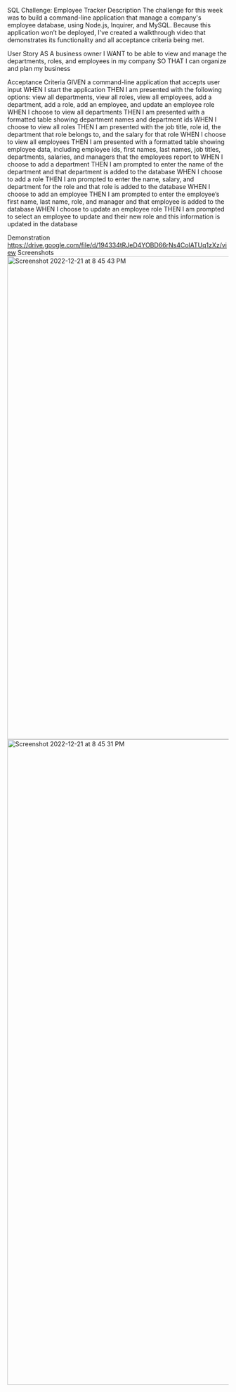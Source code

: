 SQL Challenge: Employee Tracker
Description
The challenge for this week was to build a command-line application that manage a company's employee database, using Node.js, Inquirer, and MySQL.
Because this application won’t be deployed, I've created a walkthrough video that demonstrates its functionality and all acceptance criteria being met.

User Story
AS A business owner
I WANT to be able to view and manage the departments, roles, and employees in my company
SO THAT I can organize and plan my business

Acceptance Criteria
GIVEN a command-line application that accepts user input
WHEN I start the application
THEN I am presented with the following options: view all departments, view all roles, view all employees, add a department, add a role, add an employee, and update an employee role
WHEN I choose to view all departments
THEN I am presented with a formatted table showing department names and department ids
WHEN I choose to view all roles
THEN I am presented with the job title, role id, the department that role belongs to, and the salary for that role
WHEN I choose to view all employees
THEN I am presented with a formatted table showing employee data, including employee ids, first names, last names, job titles, departments, salaries, and managers that the employees report to
WHEN I choose to add a department
THEN I am prompted to enter the name of the department and that department is added to the database
WHEN I choose to add a role
THEN I am prompted to enter the name, salary, and department for the role and that role is added to the database
WHEN I choose to add an employee
THEN I am prompted to enter the employee’s first name, last name, role, and manager and that employee is added to the database
WHEN I choose to update an employee role
THEN I am prompted to select an employee to update and their new role and this information is updated in the database

Demonstration
https://drive.google.com/file/d/194334tRJeD4YOBD66rNs4ColATUq1zXz/view
Screenshots
<img width="1100" alt="Screenshot 2022-12-21 at 8 45 43 PM" src="https://user-images.githubusercontent.com/112598840/209037280-83a0970c-4dea-4cab-b70b-3908482349d4.png">
<img width="1470" alt="Screenshot 2022-12-21 at 8 45 31 PM" src="https://user-images.githubusercontent.com/112598840/209037290-a8cb4c13-7c57-402a-bf88-f7aedec2f796.png">
